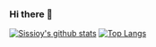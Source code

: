 ### Hi there 👋

<!--
**sissioy/sissioy** is a ✨ _special_ ✨ repository because its `README.md` (this file) appears on your GitHub profile.

Here are some ideas to get you started:

- 🔭 I’m currently working on ...
- 🌱 I’m currently learning ...
- 👯 I’m looking to collaborate on ...
- 🤔 I’m looking for help with ...
- 💬 Ask me about ...
- 📫 How to reach me: ...
- 😄 Pronouns: ...
- ⚡ Fun fact: ...
-->

<!-- https://github.com/anuraghazra/github-readme-stats -->
[![Sissioy's github stats](https://github-readme-stats.vercel.app/api?username=sissioy&show_icons=true&theme=onedark)](https://github.com/sissioy/github-readme-stats)
[![Top Langs](https://github-readme-stats.vercel.app/api/top-langs/?username=sissioy)](https://github.com/sissioy/github-readme-stats)

